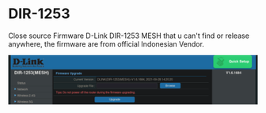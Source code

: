 # DIR-1253
Close source Firmware D-Link DIR-1253 MESH that u can't find or release anywhere, the firmware are from official Indonesian Vendor.

![Lastest Firmware: DLINK_N2M_ID_V1.6.1684.bin](2025-02-21_screenshot.png)
